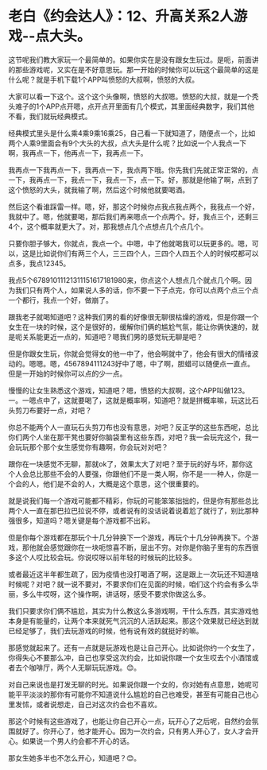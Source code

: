 # 老白《约会达人》：12、升高关系2人游戏--点大头。

这节呢我们教大家玩一个最简单的。如果你实在是没有跟女生玩过。是呃，前面讲的那些游戏呢，又实在是不好意思玩。那一开始的时候你可以玩这个最简单的这是什么呢？就是手机下载1个APP叫愤怒的大叔啊，愤怒的大叔。

大家可以看一下这个。这个这个头像啊，愤怒的大叔嗯。愤怒的大叔，就是一个秃头难子的1个APP点开嗯，点开点开里面有几个模式，其里面经典数字，我们其他不看，我们就玩经典模式。

经典模式里头是什么乘4乘9乘16乘25，自己看一下就知道了，随便点一个，比如两个人乘9里面会有9个大头的大叔，点大头是什么呢？比如说一个人我点一下啊，我再点一下，他再点一下，我再点一下。

我再点一下我再点一下，我再点一下，我点两下哦。你先我们先就正常正常的，点一下，我再点一下，我点一下，我点一下，点一下。好，那就是他输了啊，点到了这个愤怒的大头，就我输了啊，然后这个时候他就要喝酒。

然后这个看谁踩雷一样。嗯，好，那这个时候你点我点我点两个，我我点一个好，我就中了。嗯，他就要喝，那后我们再来嗯点一个点两个。好，我点三个，还剩三4个，这个概率就更大了。对，那我想点几个点想点几个点几个。

只要你胆子够大，你就点，我点一个。中嗯，中了他就喝我可以玩更多的。嗯，可以，这是比如说你们有两三个人，三三四个人，三四个人四五个人的时候哎都可以点多，我点12345。

我点5个67891011121311151617181980来，你点这个人想点几个就点几个啊。因为我们只有两个人，如果说人多的话，你不要一下子点完，你可以点两个点三个点一个都行，我点一个好，做崩了。

跟我老子就喝知道吧？这种我们男的看的好像很无聊很枯燥的游戏，但是你跟一个女生在一块的时候，这个是很好的，缓解你们俩的尴尬气氛，能让你俩快速的，就是呃关系能更近一点的，知道吧？嗯我们男的感觉玩无聊是吧？

但是你跟女生玩，你就会觉得女的他一中了，他会啊就中了，他会有很大的情绪波动的。嗯嗯。嗯，4567894111243好中了嗯，中了啊，胆蜡可以随便点一直点。但是一开始的时候你可以点的少一点。

慢慢的让女生熟悉这个游戏，知道吧？嗯，愤怒的大叔啊，这个APP叫做123。一。一嗯点中了，这就要喝了，这就是概率啊，知道吧？就是拼概率嘛，玩这比石头剪刀布要好一点，对吧？

你总不能两个人一直玩石头剪刀布也没有意思，对吧？反正学的这些东西呢，总比你们两个人坐在那干凳也要好你脑袋里有这些东西，对吧？我一会玩完这个，我一会玩玩那个那个女生感觉你有趣啊，你会玩对对吧？

跟你在一块感觉不无聊，那就ok了，效果太大了对吧？至于玩的好与坏，那你这个人会总比那些不会的人要强，你跟他们不是一类人啊，你不是一一种人，你是一个会的人，他们是不会的人，大概是这个意思，这个很重要的。

就是说我们每一个游戏可能都不精彩，你玩的可能笨笨拙拙的，但是你有那些总比两个人一直在那巴拉巴拉说不停，或者说有的没话说着说着尬了就行了，别比那种强很多，知道吗？嗯关键是每个游戏都不出彩。

但是你每个游戏都在那玩个十几分钟换下一个游戏，再玩个十几分钟再换下。个游戏，那他就会感觉跟你在一块呃惊喜不断，层出不穷。对你是你脑子里有的东西很多这个人哎比较会玩。你说哎呀以前年轻的时候玩的比较多。

或者最近这半年都生疏了，因为疫情也没打喝酒了啊，这是跟上一次玩还不知道啥时候呢？对吧？就一说不要对，不要求你们在见面的时候，咱们这个约会有多么华丽，多么牛哎呀，这个操作啊，讲话呀，感受不要求你做这么多。

我们只要求你们俩不尴尬，其实为什么教这么多游戏啊，干什么东西，其实游戏他本身是有能量的，让两个本来就死气沉沉的人活跃起来。那这个效果就已经达到就已经足够了，我们去玩游戏的时候，他有说有效的就挺好的嘛。

那感觉就起来了。还有一点就是玩游戏也是让自己开心。比如说你约一个女生了，你得失心不要那么冲，自己也享受这次约会，比如说你跟一个女生哎去个小酒馆或者去个咖啡厅，两个人无聊玩玩游戏。😊。

对自己来说也是打发无聊的时光。如果说你跟一个女的，你对她有点意思，她呢可能平平淡淡的那你有可能你不知道说什么尴尬的自己也难受，甚至有可能自己也心里发怵，或者说想走，自己对这次约会也不喜欢。

那这个时候有这些游戏了，也能让你自己开心一点，玩开心了之后呢，自然约会氛围就好了。你开心了，他才能开心。因为一次约会，只有男人开心了，女人才会开心。如果说一个男人约会都不开心的话。

那女生她多半也不怎么开心，知道吧？😊。